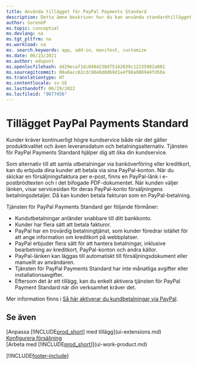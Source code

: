 ```yaml
---
title: Använda tillägget för PayPal Payments Standard
description: Detta ämne beskriver hur du kan använda standardtillägget får att låta kunderna betala med PayPal.
author: SorenGP
ms.topic: conceptual
ms.devlang: na
ms.tgt_pltfrm: na
ms.workload: na
ms. search.keywords: app, add-in, manifest, customize
ms.date: 06/23/2021
ms.author: edupont
ms.openlocfilehash: dd29eca71dc0484238d75162039c12235082a081
ms.sourcegitcommit: 00a8acc82cdc90e0d0db9d1a4f98a908944fd50a
ms.translationtype: HT
ms.contentlocale: sv-SE
ms.lasthandoff: 06/29/2022
ms.locfileid: "9077456"
---
```

# <a name="the-paypal-payments-standard-extension"></a>Tillägget PayPal Payments Standard
Kunder kräver kontinuerligt högre kundservice både när det gäller produktkvalitet och även leveransdatum och betalningsalternativ. Tjänsten för PayPal Payments Standard hjälper dig att öka din kundservice.

Som alternativ till att samla utbetalningar via banköverföring eller kreditkort, kan du erbjuda dina kunder att betala via sina PayPal-konton. När du skickar en försäljningsfaktura per e-post, finns en PayPal-länk i e-postbrödtexten och i det bifogade PDF-dokumentet. När kunden väljer länken, visar servicesidan för deras PayPal-konto försäljningens betalningsdetaljer. Då kan kunden betala fakturan som en PayPal-betalning.

Tjänsten för PayPal Payments Standard ger följande förmåner:

* Kundutbetalningar anländer snabbare till ditt bankkonto.
* Kunder har flera sätt att betala fakturor.
* PayPal har en trovärdig betalningtjänst, som kunder föredrar istället för att ange information om kreditkort på webbplatser.
* PayPal erbjuder flera sätt för att hantera betalningar, inklusive bearbetning av kreditkort, PayPal-konton och andra källor.
* PayPal-länken kan läggas till automatiskt till försäljningsdokument eller manuellt av användaren.
* Tjänsten för PayPal Payments Standard har inte månatliga avgifter eller installationsavgifter.
* Eftersom det är ett tillägg, kan du enkelt aktivera tjänsten för PayPal Payment Standard när din verksamhet kräver det.  

Mer information finns i [Så här aktiverar du kundbetalningar via PayPal](sales-how-enable-payment-service-extensions.md).

## <a name="see-also"></a>Se även
[Anpassa [!INCLUDE[prod_short](includes/prod_short.md)] med tillägg](ui-extensions.md)  
[Konfigurera försäljning](sales-setup-sales.md)  
[Arbeta med [!INCLUDE[prod_short](includes/prod_short.md)]](ui-work-product.md)


[!INCLUDE[footer-include](includes/footer-banner.md)]
